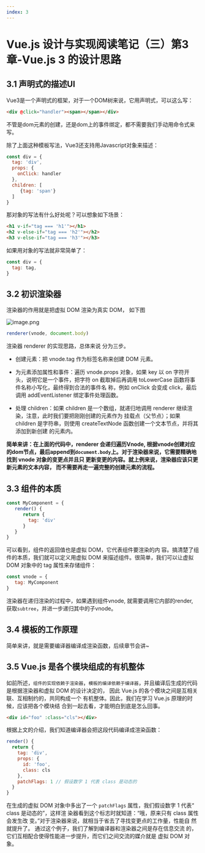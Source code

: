 ```yaml
---
index: 3
---
```

# Vue.js 设计与实现阅读笔记（三）第3章-Vue.js 3 的设计思路
## 3.1 声明式的描述UI

Vue3是一个声明式的框架，对于一个DOM树来说，它用声明式，可以这么写：

```html
<div @click="handler"><span></span></div>
```
不管是dom元素的创建，还是dom上的事件绑定，都不需要我们手动用命令式来写。

除了上面这种模板写法，Vue3还支持用Javascript对象来描述：

```js
const div = {
  tag: 'div',
  props: {
    onClick: handler
  },
  children: [
     {tag: 'span'}
  ]
}
```

那对象的写法有什么好处呢？可以想象如下场景：

```html
<h1 v-if="tag === 'h1'"></h1>
<h2 v-else-if="tag === 'h2'"></h2>
<h3 v-else-if="tag === 'h3'"></h3>
```
如果用对象的写法就非常简单了：

```js
const div = {
  tag: tag,
}
```

## 3.2 初识渲染器
渲染器的作用就是把虚拟 DOM 渲染为真实 DOM， 如下图

![image.png](https://p6-juejin.byteimg.com/tos-cn-i-k3u1fbpfcp/121cb135c32240bea6a0c0acbe871f67~tplv-k3u1fbpfcp-watermark.image?)


```js
renderer(vnode, document.body)
```

渲染器 renderer 的实现思路，总体来说 分为三步。 
+ 创建元素：把 vnode.tag 作为标签名称来创建 DOM 元素。 

+ 为元素添加属性和事件：遍历 vnode.props 对象，如果 key 以 on 字符开头，说明它是一个事件，把字符 on 截取掉后再调用 toLowerCase 函数将事件名称小写化，最终得到合法的事件名 称，例如 onClick 会变成 click，最后调用 addEventListener 绑定事件处理函数。 

+ 处理 children：如果 children 是一个数组，就递归地调用 renderer 继续渲染，注意，此时我们要把刚刚创建的元素作为 挂载点（父节点）；如果 children 是字符串，则使用 createTextNode 函数创建一个文本节点，并将其添加到新创建 的元素内。

**简单来讲：在上面的代码中，renderer 会递归遍历Vnode, 根据vnode创建对应的dom节点，最后append到`document.body`上。对于渲染器来说，它需要精确地找到 vnode 对象的变更点并且只 更新变更的内容。就上例来说，渲染器应该只更新元素的文本内容， 而不需要再走一遍完整的创建元素的流程。**


## 3.3 组件的本质
```js
const MyComponent = {
   render() {
      return {
        tag: 'div'
      }
   }
}
```

可以看到，组件的返回值也是虚拟 DOM，它代表组件要渲染的内 容。搞清楚了组件的本质，我们就可以定义用虚拟 DOM 来描述组件。很简单，我们可以让虚拟 DOM 对象中的 tag 属性来存储组件：
```js
const vnode = {
   tag: MyComponent
}
```
渲染器在递归渲染的过程中，如果遇到组件vnode, 就需要调用它内部的render, 获取`subtree`，并进一步递归其中的子vnode。


## 3.4 模板的工作原理
简单来讲，就是需要编译器编译成渲染函数，后续章节会讲~


## 3.5 Vue.js 是各个模块组成的有机整体
如前所述，`组件的实现依赖于渲染器`，`模板的编译依赖于编译器`，并且编译后生成的代码是根据渲染器和虚拟 DOM 的设计决定的， 因此 Vue.js 的各个模块之间是互相关联、互相制约的，共同构成一个 有机整体。因此，我们在学习 Vue.js 原理的时候，应该把各个模块结 合到一起去看，才能明白到底是怎么回事。

```html
<div id="foo" :class="cls"></div>
```
根据上文的介绍，我们知道编译器会把这段代码编译成渲染函数：

```js
render() {
  return {
    tag: 'div',
    props: {
      id: 'foo',
      class: cls
    },
    patchFlags: 1 // 假设数字 1 代表 class 是动态的
  }
}
```

在生成的虚拟 DOM 对象中多出了一个 `patchFlags` 属性，我们假设数字 1 代表“ class 是动态的”，这样渲 染器看到这个标志时就知道：“哦，原来只有 class 属性会发生改 变。”对于渲染器来说，就相当于省去了寻找变更点的工作量，性能自 然就提升了。 通过这个例子，我们了解到编译器和渲染器之间是存在信息交流 的，它们互相配合使得性能进一步提升，而它们之间交流的媒介就是 虚拟 DOM 对象。


